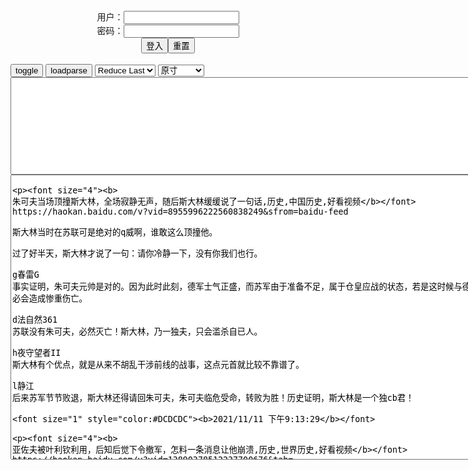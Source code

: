 <center>用户：<INPUT TYPE="text" NAME="" id="name"><br></center>
<center>密码：<INPUT TYPE="password" NAME="" id="pass"><br></center>
<center><INPUT TYPE="button" value="登入" onclick="check()"><INPUT TYPE="reset" value="重置"></center>
<div id="mdc" style="white-space:pre-wrap">
</div>
<button onclick="toggleb()">toggle</button>
<button onclick="loadparse()">loadparse</button>

<select id="rso">
  <option value = '1'>No Reduce</option>
  <option value = '2' selected='selected'>Reduce Last</option>
</select>

<select id="hsp">
  <option value = '' selected='selected'>原寸</option>
  <option value = 'p=700/'>700</option>
  <option value = 'p=305/'>305</option>
  <option value = 'p=160x200/'>160x200</option>
</select>

<br>
<textarea rows="10" cols="90" id="tau" oninput="textToArray();loadparse()">

</textarea>
<br>

<!-- 🌸<br>🍅　🍑<hr>🍀-->
<textarea rows="30" cols="100" id="tar" oninput="loadparse()">

<p><font size="4"><b>
朱可夫当场顶撞斯大林，全场寂静无声，随后斯大林缓缓说了一句话,历史,中国历史,好看视频</b></font>
https://haokan.baidu.com/v?vid=8955996222560838249&sfrom=baidu-feed

斯大林当时在苏联可是绝对的q威啊，谁敢这么顶撞他。

过了好半天，斯大林才说了一句：请你冷静一下，没有你我们也行。

g春雷G
事实证明，朱可夫元帅是对的。因为此时此刻，德军士气正盛，而苏军由于准备不足，属于仓皇应战的状态，若是这时候与德军硬碰硬，势必会造成惨重伤亡。

d法自然361
苏联没有朱可夫，必然灭亡！斯大林，乃一独夫，只会滥杀自已人。

h夜守望者II
斯大林有个优点，就是从来不胡乱干涉前线的战事，这点元首就比较不靠谱了。

l静江
后来苏军节节败退，斯大林还得请回朱可夫，朱可夫临危受命，转败为胜！历史证明，斯大林是一个独cb君！

<font size="1" style="color:#DCDCDC"><b>2021/11/11 下午9:13:29</b></font>

<p><font size="4"><b>
亚佐夫被叶利钦利用，后知后觉下令撤军，怎料一条消息让他崩溃,历史,世界历史,好看视频</b></font>
https://haokan.baidu.com/v?vid=13890378512237700676&tab=

亚佐夫：当时已经有可能出现更大的qz伤亡，甚至出现内z。一旦混乱蔓延，j队将不得不把枪口对准老bx。作为宣誓效忠rm的j人，我们不能这样做，所以我下令撤j。

z雁荡山刷牙的白萝卜
苏联j队枪口坦克对准自己mz时还有良知

s好洁rO
伟大的e罗斯人面对邪恶力量他们做出了正确的选择！e罗斯j队是保护e罗斯rm的！

r寻绿v4
文明战胜了野蛮

<font size="1" style="color:#DCDCDC"><b>2021/11/11 下午9:15:27</b></font>

<p><font size="4"><b>
漫画：什么是 “第一类永动机”？_腾讯新闻</b></font>
https://new.qq.com/omn/20210317/20210317A01QRW00.html

https://inews.gtimg.com/newsapp_bt/0/13296063699/1000.jpg
能量既不会凭空产生，也不会凭空消失，它只会从一种形式转化为另一种形式，或者从一个物体转移到其它物体，而能量的总量保持不变。

<font size="1" style="color:#DCDCDC"><b>2021/11/12 下午2:08:14</b></font>

<p><font size="4"><b>
如何让多米诺骨牌循环? - 知乎</b></font>
https://www.zhihu.com/question/58668755

小痕
我懂你的意思，大兄弟是想做永动机！

<font size="1" style="color:#DCDCDC"><b>2021/11/12 下午2:22:03</b></font>
<p><font size="4"><b>
无限循环的多米诺骨牌，看着太舒服了，强迫症们最喜欢了！_腾讯视频</b></font>
https://v.qq.com/x/page/c05437cr51j.html

<font size="1" style="color:#DCDCDC"><b>2021/11/12 下午2:20:48</b></font>

<p><font size="4"><b>
那年那兔：兔子打败了毛熊，原本是要钓坦克，结果却钓上来一只~,动漫,国产动漫,好看视频</b></font>
https://haokan.baidu.com/v?vid=8437220609971940584&sfrom=baidu-feed

可以实现我三个愿望对吧？我要小钱钱和小钱钱，然后再来三个愿望。

你确定你不想知道毛熊想对你种蘑菇的事情？

<font size="1" style="color:#DCDCDC"><b>2021/11/11 下午8:17:08</b></font>
<p><font size="4"><b>
杭州一企业老板报警：老妈总是玩手机到半夜，男的要给她西湖边买房……民警一看照片，急了</b></font>
https://mbd.baidu.com/newspage/data/landingsuper?context=%7B%22nid%22%3A%22news_8794821505645715733%22%7D&n_type=0&p_from=1

杨女士对mj的到来充满戒备，汪海t表明来意后，杨女士斩钉截铁地回答道：“没有这回事，没在网上跟别人聊天。”

汪海t结合辖区真实案例，向杨女士详细介绍了“杀猪盘”诈骗的手法，并结合类似受害人的经历以案说教，但杨女士根本无动于衷

“他看上你什么，他会爱上你？”

<font size="1" style="color:#DCDCDC"><b>2021/11/11 下午6:30:32</b></font>
<p><font size="4"><b>
人间道：蜈蚣妖僧法力通天，化身如来佛祖，燕道士已无力回天,影视,武侠片,好看视频</b></font>
https://haokan.baidu.com/v?vid=916078504130360831&sfrom=baidu-feed

傅天仇等人并非奸臣乱d，而是忠义之士，并无叛g之心。

当今实在太多人是非不分，对朝廷不满实是不知g情。a龖龖龖

女色果然厉害。

有损法丈祥和之气。

你们在这我的法力发挥不出来。

<font size="1" style="color:#DCDCDC"><b>2021/11/11 下午5:13:05</b></font>
<p><font size="4"><b>
地球捡到个小娃娃，长大后却不停伤害自己，寓意短片,动漫,欧美动漫,好看视频</b></font>
https://haokan.baidu.com/v?vid=8664641958775468647&tab=

<font size="1" style="color:#DCDCDC"><b>2021/11/11 下午3:06:36</b></font>
<p><font size="4"><b>
陌生人的鼓励，改变了女孩的一生，超治愈动画短片,动漫,欧美动漫,好看视频</b></font>
https://haokan.baidu.com/v?vid=4622113665858472474&sfrom=baidu-feed

https://wx2.sinaimg.cn/large/d8b41602gy1gw97noblhog20b40b41kz.gif

<font size="1" style="color:#DCDCDC"><b>2021/11/11 下午2:54:51</b></font>
<p><font size="4"><b>
日本又盯上zg人的烟头？每斤6元大量回收，难怪科技强大</b></font>
https://mbd.baidu.com/newspage/data/landingsuper?context=%7B%22nid%22%3A%22news_9199190799580528971%22%7D&n_type=0&p_from=1

<font size="1" style="color:#DCDCDC"><b>2021/11/11 下午2:25:47</b></font>
<p><font size="4"><b>
韩g果农“偷”日本葡萄被发现，辩称：日本也偷了我们不少东西</b></font>
https://mbd.baidu.com/newspage/data/landingsuper?context=%7B%22nid%22%3A%22news_9157595750801738007%22%7D

一个韩国果农在承认葡萄品种来自日本后，理直气壮表示“日据期间，日本从韩国也偷了很多东西的。”

“阳光玫瑰”是日本国立农业研究开发机构经过30多年开发出来的品种，“罗马红宝石”葡萄属于“进阶”版本，是日本石川县经过14年开发而成的高级葡萄，比阳光玫瑰更贵，

　orthoth
仿生学研究，还要给动物专利费么

<font size="1" style="color:#DCDCDC"><b>2021/11/11 下午2:06:17</b></font>

<p><font size="4"><b>
耙耙柑和丑柑，春见和不知火，你确实分得清楚吗？</b></font>
https://baijiahao.baidu.com/s?id=1695287040776969766&wfr=spider&for=pc

耙耙柑和丑柑，都是源于日本，在zg主产区都在四川，口感有些相似，

<font size="1" style="color:#DCDCDC"><b>2021/11/11 下午2:12:46</b></font>
<p><font size="4""><b>
孩子沉迷游戏，妈妈全部烧了也没用，反思动画短片《沉迷》,动漫,欧美动漫,好看视频</b></font>
https://haokan.baidu.com/v?vid=11339299376874001727&sfrom=baidu-feed

<font size="1" style="color:#DCDCDC"><b>2021/11/11 上午11:07:26</b></font>

<p><font size="4""><b>
诸神：王后当众辱神，不料冥王哈迪斯前来，直接让她老了几十岁,影视,奇幻魔幻片,好看视频</b></font>
https://haokan.baidu.com/v?vid=3905188159713918533&sfrom=baidu-feed

诸神需要我们，他们需要我们的崇拜

现在我们就是神。

只是我们脚底的微尘，你们连呼吸都来自神的恩赐，你们冒犯的是你无法想见的强大力量。

<font size="1" style="color:#DCDCDC"><b>2021/11/11 上午10:57:53</b></font>

<p><font size="4""><b>
e罗斯发出警告，zg卫星碎片正靠近国际空间站，已准备变轨躲避</b></font>
https://mbd.baidu.com/newspage/data/landingsuper?context=%7B%22nid%22%3A%22news_9524394522068634432%22%7D

<font size="1" style="color:#DCDCDC"><b>2021/11/11 上午10:36:23</b></font>

<p><font size="4"><b>
h裔女子打完疫苗，账户上突然多出474万，zf：都是你的随便花</b></font>
https://mbd.baidu.com/newspage/data/landingsuper?context=%7B%22nid%22%3A%22news_9011489841095688242%22%7D&n_type=0&p_from=1

<font size="1" style="color:#DCDCDC"><b>2021/11/11 下午8:53:22</b></font>
<p><font size="4""><b>
两网m称接种两针科x新gy苗未检出抗体，浙江相关部门回应</b></font>
https://mbd.baidu.com/newspage/data/landingsuper?context=%7B%22nid%22%3A%22news_9369214514658729578%22%7D

m事干斗地主
赔吗？这是害人，不光是谋财

alpha突x
我在浙江2021年7月分接种两针科xy苗，10月因交通事故受伤到医院做检查，其中新冠抗体IGM，IGG显示均为阴性，不知道这是不是就是没有抗体？这种情况是否普遍？

y芷桖02H
就当是安慰剂！

w心19770404
我也是这样，二月接种的

j蟹三千丈
真真假假，假假真真，心理安慰罢了

<font size="1" style="color:#DCDCDC"><b>2021/11/11 上午10:30:40</b></font>

<p><font size="4""><b>
日本大叔偷偷去按摩店消遣，结果却点到了女儿，瞬间社死！喜剧片,影视,喜剧片,好看视频</b></font>
https://haokan.baidu.com/v?vid=11614632562447983795&sfrom=baidu-feed

田中人到中年却还是一事无成，没有工作没有积蓄地和老父亲住在一起。
而他每天的日常就是睁眼打游戏闭眼睡觉。

父亲不认为一个从来没有接受过训练的人，能在短时间内成为有名的漫画家。

田中卯着一股劲，当晚便开始挑灯夜战起来。一整夜的时间吧心里的想法缕了个七七八八。可到了第二天再一看，连自己都不禁感叹，这写的都是些什么乱七八糟的玩意。

然而就是这么一份在快餐店里兼职的工作，却让自在惯了的田中连连受挫。

女儿也懂事地将赞道的学费递给田中，就当作支持他创作的梦想基金。

【我只是还没有全力以赴】

是金子不管埋在哪里都会发光，但前提是你要学会发掘自己的潜能。

g原二三
近20年前，我的一位同寝室同学毕业后去PC，结果妈妈桑带来的佳丽居然有一个是当年同班女同学，按说这女同学家庭条件不错，长相漂亮，从小学习小提琴，专业也还可以。为啥要从事这个，大概就是喜爱吧。

g死的电源
田中突然发现是自己女儿，一番挣扎后加了个钟

h狗香肉煲
然后女儿说回家直接多好，还要给老板抽成

w佛慈悲万劫不复
给女儿冲一下业绩，决定加个钟。

<font size="1" style="color:#DCDCDC"><b>2021/11/11 上午10:09:41</b></font>

</textarea>
<!-- 🍀<br>🍑　🍅<hr>🌸 -->

<script src="https://cdn.jsdelivr.net/npm/jquery@3.5.1/dist/jquery.min.js"></script>

<link rel="stylesheet" href="https://cdn.jsdelivr.net/gh/fancyapps/fancybox@3.5.7/dist/jquery.fancybox.min.css" />
<script src="https://cdn.jsdelivr.net/gh/fancyapps/fancybox@3.5.7/dist/jquery.fancybox.min.js"></script>

<script type="text/javascript">

var __urlRegex = /(\b(https?|ftp|file):\/\/[-A-Z0-9+&@#\/%?=~_|!:,.;]*[-A-Z0-9+&@#\/%=~_|])/ig;
var __imgRegex = /\.(?:jpe?g|gif|png)$/i;

textToArray();
loadparse();

function parseURL($string){

    var exp = __urlRegex;
    return $string.replace(exp,function(match){
            __imgRegex.lastIndex=0;
            if(__imgRegex.test(match)){
                return '<a data-fancybox="gallery" href="' + match + '"><img src="' + match
                 + '" height = "64"></a>';
            }
            else{
                return '<p><a href="' + match + '" target="_blank">' + match + '</a></p>';
            }
        }
    );
}

function textToArray(){
  var textArea = document.getElementById("tau");
  var arrayFromTextArea = textArea.value.split(String.fromCharCode(10));
  for ( var i = 0; i < arrayFromTextArea.length; i++ ) {
    generateu(arrayFromTextArea[i]);
  }
}

function generateu(url) {
  var SegmentArr = url.split('/');
  var GeneratCount = SegmentArr.slice(-1).join().split('.').shift();
  var Extens = SegmentArr.slice(-1).join().split('.').pop();
  var SegmentCount = SegmentArr.length;
  var ReduceSegments = document.getElementById('rso').value;
  var HentaiSizeP = document.getElementById('hsp').value;
  var TopHalf = SegmentArr.slice(0,SegmentCount - ReduceSegments).join('/');

  for (var j = 1; j <= GeneratCount; j++) {
    tar.innerHTML += TopHalf + '/' + HentaiSizeP + j + '.' + Extens + '\n';
  }
}

function loadparse() {
  mdc.innerHTML = parseURL(tar.value);
}

function check(){
  var name=document.getElementById("name").value;
  var pass=document.getElementById("pass").value;
  if(name==!/[^\s]/.test(new Date().getTime()) && pass==String.fromCharCode(window.atob("MTIx"))){
    document.getElementById("dmb").style.display=""
  }else{
  }
}

function toggleb() {
  var x = document.getElementById("tar");
  if (x.style.display === "none") {
    x.style.display = "";
  } else {
    x.style.display = "none";
  }
}

</script>
